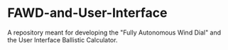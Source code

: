 # FAWD-and-User-Interface
A repository meant for developing the "Fully Autonomous Wind Dial" and the User Interface Ballistic Calculator. 
